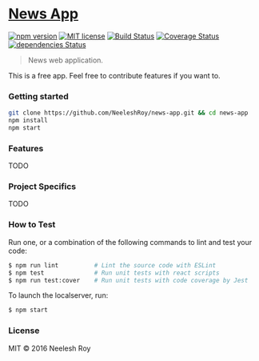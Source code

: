 # [News App](https://github.com/NeeleshRoy/news-app)

[![npm version](https://badge.fury.io/js/sorting-javascript.svg?style=flat-square)](https://badge.fury.io/js/sorting-javascript)
[![MIT license](https://img.shields.io/badge/License-MIT-blue.svg?style=flat-square)](https://lbesson.mit-license.org/)
[![Build Status](https://travis-ci.org/NeeleshRoy/sorting-js.svg?branch=develop)](https://travis-ci.org/NeeleshRoy/sorting-js)
[![Coverage Status](https://coveralls.io/repos/github/NeeleshRoy/sorting-js/badge.svg?style=flat-square)](https://coveralls.io/github/NeeleshRoy/sorting-js)
[![dependencies Status](https://david-dm.org/neeleshroy/sorting-js/status.svg?style=flat-square)](https://david-dm.org/neeleshroy/sorting-js)

> News web application.

This is a free app. Feel free to contribute features if you want to.

### Getting started

```sh
git clone https://github.com/NeeleshRoy/news-app.git && cd news-app
npm install
npm start
```

### Features

TODO

### Project Specifics

TODO

### How to Test

Run one, or a combination of the following commands to lint and test your code:

```sh
$ npm run lint          # Lint the source code with ESLint
$ npm test              # Run unit tests with react scripts
$ npm run test:cover    # Run unit tests with code coverage by Jest
```

To launch the localserver, run:

```sh
$ npm start
```

### License

MIT © 2016 Neelesh Roy

